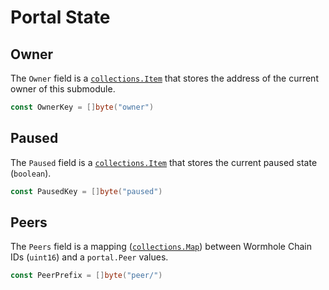 # Portal State

## Owner

The `Owner` field is a [`collections.Item`][item] that stores the address of the current owner of this submodule.

```go
const OwnerKey = []byte("owner")
```

## Paused

The `Paused` field is a [`collections.Item`][item] that stores the current paused state (`boolean`).

```go
const PausedKey = []byte("paused")
```

## Peers

The `Peers` field is a mapping ([`collections.Map`][map]) between Wormhole Chain IDs (`uint16`) and a `portal.Peer` values.

```go
const PeerPrefix = []byte("peer/")
```

[item]: https://docs.cosmos.network/v0.50/build/packages/collections#item
[map]: https://docs.cosmos.network/v0.50/build/packages/collections#map
